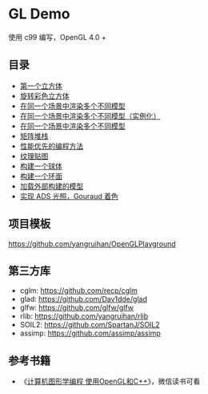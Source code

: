 # GL Demo

使用 c99 编写，OpenGL 4.0 +

## 目录

- [第一个立方体](./projects/p4_5_1)
- [旋转彩色立方体](./projects/p4_5_2)
- [在同一个场景中渲染多个不同模型](./projects/p4_6_1)
- [在同一个场景中渲染多个不同模型（实例化）](./projects/p4_6_2)
- [在同一个场景中渲染多个不同模型](./projects/p4_7_1)
- [矩阵堆栈](./projects/p4_8_1)
- [性能优先的编程方法](./projects/p4_11_1)
- [纹理贴图](./projects/p5_3_1)
- [构建一个球体](./projects/p6_1_1)
- [构建一个环面](./projects/p6_2_1)
- [加载外部构建的模型](./projects/p6_3_1)
- [实现 ADS 光照，Gouraud 着色](./projects/p7_5_1)

## 项目模板

https://github.com/yangruihan/OpenGLPlayground

## 第三方库

- cglm: https://github.com/recp/cglm
- glad: https://github.com/Dav1dde/glad
- glfw: https://github.com/glfw/glfw
- rlib: https://github.com/yangruihan/rlib
- SOIL2: https://github.com/SpartanJ/SOIL2
- assimp: https://github.com/assimp/assimp

## 参考书籍

- 《[计算机图形学编程 使用OpenGL和C++](https://book.douban.com/subject/34987432/)》，微信读书可看
